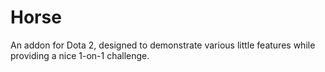 Horse
=====

An addon for Dota 2, designed to demonstrate various little features while providing a nice 1-on-1 challenge.
